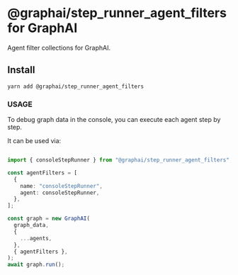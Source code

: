 # @graphai/step_runner_agent_filters for GraphAI

Agent filter collections for GraphAI.

## Install

```
yarn add @graphai/step_runner_agent_filters
```

### USAGE

To debug graph data in the console, you can execute each agent step by step.

It can be used via:

```typescript

import { consoleStepRunner } from "@graphai/step_runner_agent_filters";

const agentFilters = [
  {
    name: "consoleStepRunner",
    agent: consoleStepRunner,
  },
];

const graph = new GraphAI(
  graph_data,
  {
    ...agents,
  },
  { agentFilters },
);
await graph.run();
```



